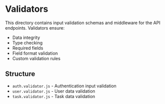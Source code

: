# Validators

This directory contains input validation schemas and middleware for the API endpoints. Validators ensure:
- Data integrity
- Type checking
- Required fields
- Field format validation
- Custom validation rules

## Structure

- `auth.validator.js` - Authentication input validation
- `user.validator.js` - User data validation
- `task.validator.js` - Task data validation
